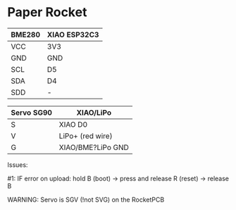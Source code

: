 # Paper Rocket 

| BME280    | XIAO ESP32C3|
| -------- | ------- |
| VCC | 3V3  |
| GND | GND  |
| SCL | D5   |
| SDA | D4   |
| SDD | -    |

| Servo SG90    | XIAO/LiPo|
| -------- | ------- |
| S | XIAO D0  |
| V | LiPo+ (red wire)  |
| G | XIAO/BME?LiPo GND  |


Issues:

#1: IF error on upload: hold B (boot) -> press and release R (reset) -> release B


WARNING: Servo is SGV (!not SVG) on the RocketPCB
